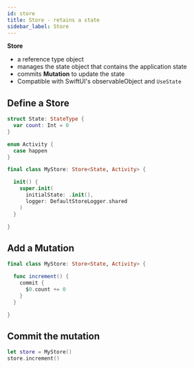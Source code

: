```yaml
---
id: store
title: Store - retains a state
sidebar_label: Store
---
```


**Store**

- a reference type object
- manages the state object that contains the application state
- commits **Mutation** to update the state
- Compatible with SwiftUI's observableObject and `UseState`

## Define a Store

```swift
struct State: StateType {
  var count: Int = 0
}

enum Activity {
  case happen
}

final class MyStore: Store<State, Activity> {

  init() {
    super.init(
      initialState: .init(),
      logger: DefaultStoreLogger.shared
    )
  }

}
```

## Add a Mutation

```swift
final class MyStore: Store<State, Activity> {

  func increment() {
    commit {
      $0.count += 0
    }
  }

}
```

## Commit the mutation

```swift
let store = MyStore()
store.increment()
```
